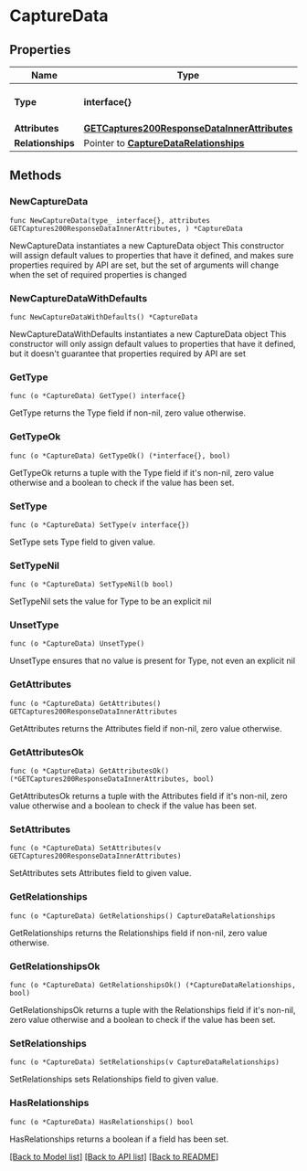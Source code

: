 # CaptureData

## Properties

Name | Type | Description | Notes
------------ | ------------- | ------------- | -------------
**Type** | **interface{}** | The resource&#39;s type | 
**Attributes** | [**GETCaptures200ResponseDataInnerAttributes**](GETCaptures200ResponseDataInnerAttributes.md) |  | 
**Relationships** | Pointer to [**CaptureDataRelationships**](CaptureDataRelationships.md) |  | [optional] 

## Methods

### NewCaptureData

`func NewCaptureData(type_ interface{}, attributes GETCaptures200ResponseDataInnerAttributes, ) *CaptureData`

NewCaptureData instantiates a new CaptureData object
This constructor will assign default values to properties that have it defined,
and makes sure properties required by API are set, but the set of arguments
will change when the set of required properties is changed

### NewCaptureDataWithDefaults

`func NewCaptureDataWithDefaults() *CaptureData`

NewCaptureDataWithDefaults instantiates a new CaptureData object
This constructor will only assign default values to properties that have it defined,
but it doesn't guarantee that properties required by API are set

### GetType

`func (o *CaptureData) GetType() interface{}`

GetType returns the Type field if non-nil, zero value otherwise.

### GetTypeOk

`func (o *CaptureData) GetTypeOk() (*interface{}, bool)`

GetTypeOk returns a tuple with the Type field if it's non-nil, zero value otherwise
and a boolean to check if the value has been set.

### SetType

`func (o *CaptureData) SetType(v interface{})`

SetType sets Type field to given value.


### SetTypeNil

`func (o *CaptureData) SetTypeNil(b bool)`

 SetTypeNil sets the value for Type to be an explicit nil

### UnsetType
`func (o *CaptureData) UnsetType()`

UnsetType ensures that no value is present for Type, not even an explicit nil
### GetAttributes

`func (o *CaptureData) GetAttributes() GETCaptures200ResponseDataInnerAttributes`

GetAttributes returns the Attributes field if non-nil, zero value otherwise.

### GetAttributesOk

`func (o *CaptureData) GetAttributesOk() (*GETCaptures200ResponseDataInnerAttributes, bool)`

GetAttributesOk returns a tuple with the Attributes field if it's non-nil, zero value otherwise
and a boolean to check if the value has been set.

### SetAttributes

`func (o *CaptureData) SetAttributes(v GETCaptures200ResponseDataInnerAttributes)`

SetAttributes sets Attributes field to given value.


### GetRelationships

`func (o *CaptureData) GetRelationships() CaptureDataRelationships`

GetRelationships returns the Relationships field if non-nil, zero value otherwise.

### GetRelationshipsOk

`func (o *CaptureData) GetRelationshipsOk() (*CaptureDataRelationships, bool)`

GetRelationshipsOk returns a tuple with the Relationships field if it's non-nil, zero value otherwise
and a boolean to check if the value has been set.

### SetRelationships

`func (o *CaptureData) SetRelationships(v CaptureDataRelationships)`

SetRelationships sets Relationships field to given value.

### HasRelationships

`func (o *CaptureData) HasRelationships() bool`

HasRelationships returns a boolean if a field has been set.


[[Back to Model list]](../README.md#documentation-for-models) [[Back to API list]](../README.md#documentation-for-api-endpoints) [[Back to README]](../README.md)


